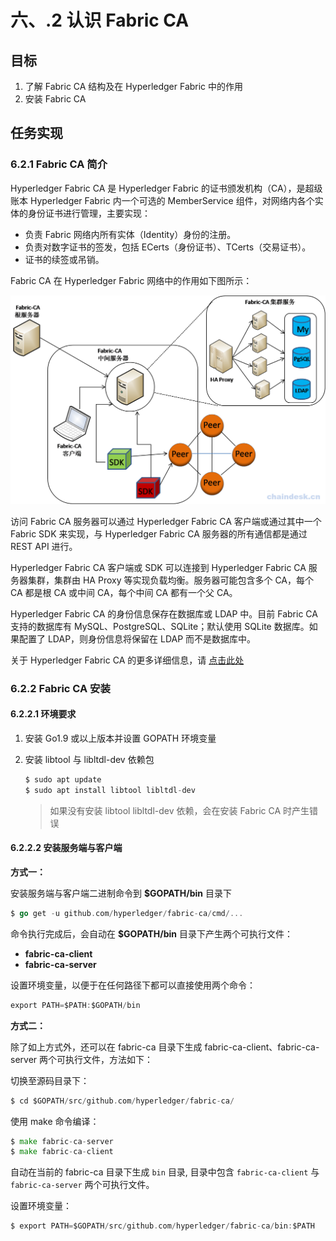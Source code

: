# 六、.2 认识 Fabric CA

## 目标

1.  了解 Fabric CA 结构及在 Hyperledger Fabric 中的作用
2.  安装 Fabric CA

## 任务实现

### 6.2.1 Fabric CA 简介

Hyperledger Fabric CA 是 Hyperledger Fabric 的证书颁发机构（CA），是超级账本 Hyperledger Fabric 内一个可选的 MemberService 组件，对网络内各个实体的身份证书进行管理，主要实现：

*   负责 Fabric 网络内所有实体（Identity）身份的注册。
*   负责对数字证书的签发，包括 ECerts（身份证书）、TCerts（交易证书）。
*   证书的续签或吊销。

Fabric CA 在 Hyperledger Fabric 网络中的作用如下图所示：

![fabric-ca 架构图](img/70bdfe638585dc00fff711f624e16139.jpg)

访问 Fabric CA 服务器可以通过 Hyperledger Fabric CA 客户端或通过其中一个 Fabric SDK 来实现，与 Hyperledger Fabric CA 服务器的所有通信都是通过 REST API 进行。

Hyperledger Fabric CA 客户端或 SDK 可以连接到 Hyperledger Fabric CA 服务器集群，集群由 HA Proxy 等实现负载均衡。服务器可能包含多个 CA，每个 CA 都是根 CA 或中间 CA，每个中间 CA 都有一个父 CA。

Hyperledger Fabric CA 的身份信息保存在数据库或 LDAP 中。目前 Fabric CA 支持的数据库有 MySQL、PostgreSQL、SQLite；默认使用 SQLite 数据库。如果配置了 LDAP，则身份信息将保留在 LDAP 而不是数据库中。

关于 Hyperledger Fabric CA 的更多详细信息，请 [点击此处](https://hyperledger-fabric-ca.readthedocs.io/en/latest/)

### 6.2.2 Fabric CA 安装

#### 6.2.2.1 环境要求

1.  安装 Go1.9 或以上版本并设置 GOPATH 环境变量

2.  安装 libtool 与 libltdl-dev 依赖包

    ```go
    $ sudo apt update
    $ sudo apt install libtool libltdl-dev 
    ```

    > 如果没有安装 libtool libltdl-dev 依赖，会在安装 Fabric CA 时产生错误

#### 6.2.2.2 安装服务端与客户端

**方式一：**

安装服务端与客户端二进制命令到 **$GOPATH/bin** 目录下

```go
$ go get -u github.com/hyperledger/fabric-ca/cmd/... 
```

命令执行完成后，会自动在 **$GOPATH/bin** 目录下产生两个可执行文件：

*   **fabric-ca-client**
*   **fabric-ca-server**

设置环境变量，以便于在任何路径下都可以直接使用两个命令：

```go
export PATH=$PATH:$GOPATH/bin 
```

**方式二：**

除了如上方式外，还可以在 fabric-ca 目录下生成 fabric-ca-client、fabric-ca-server 两个可执行文件，方法如下：

切换至源码目录下：

```go
$ cd $GOPATH/src/github.com/hyperledger/fabric-ca/ 
```

使用 make 命令编译：

```go
$ make fabric-ca-server
$ make fabric-ca-client 
```

自动在当前的 fabric-ca 目录下生成 `bin` 目录, 目录中包含 `fabric-ca-client` 与 `fabric-ca-server` 两个可执行文件。

设置环境变量：

```go
$ export PATH=$GOPATH/src/github.com/hyperledger/fabric-ca/bin:$PATH 
```